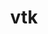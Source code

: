 ---
title: "vtk"
layout: cache
categories: [package, develop]
meta: {"compilers": ["gcc@11.1.0", "gcc@11.4.0", "msvc@19.39.33523"], "num_specs": 60, "num_specs_by_stack": {"data-vis-sdk": 28, "e4s": 25, "root": 60, "windows-vis": 7}, "oss": ["ubuntu20.04", "ubuntu22.04", "windows10.0.20348"], "platforms": ["linux", "windows"], "stacks": ["data-vis-sdk", "e4s", "root", "windows-vis"], "targets": ["x86_64", "x86_64_v3"], "versions": ["9.2.6", "9.3.1", "9.4.1"]}
spec_details: [{"compiler": "msvc@19.39.33523", "hash": "2ehstdd3dqpmk2liscioui3m3gng4d6r", "os": "windows10.0.20348", "platform": "windows", "size": "-", "stacks": ["root", "windows-vis"], "target": "x86_64", "variants": ["build_system=cmake", "build_type=Release", "~examples", "~ffmpeg", "generator=ninja", "~ipo", "~mpi", "+opengl2", "patches:=0f1bf1d,4604d44,8f124b6", "~python", "~qt", "~xdmf"], "versions": ["9.3.1"]}, {"compiler": "gcc@11.4.0", "hash": "3ckyehej56ijf2venq2jcdxgu6wakudg", "os": "ubuntu22.04", "platform": "linux", "size": "-", "stacks": ["e4s", "root"], "target": "x86_64_v3", "variants": ["build_system=cmake", "build_type=Release", "~examples", "~ffmpeg", "generator=make", "~ipo", "+mpi", "+opengl2", "patches:=174930d,1e5fb55,2d38712,ff9dce4", "~python", "~qt", "~xdmf"], "versions": ["9.4.1"]}, {"compiler": "gcc@11.4.0", "hash": "3egziilkeagi4eakkkvkq76m7axz7zs3", "os": "ubuntu22.04", "platform": "linux", "size": "-", "stacks": ["e4s", "root"], "target": "x86_64_v3", "variants": ["build_system=cmake", "build_type=Release", "~examples", "~ffmpeg", "generator=make", "~ipo", "+mpi", "+opengl2", "patches:=174930d,1e5fb55,2d38712,ff9dce4", "~python", "~qt", "~xdmf"], "versions": ["9.4.1"]}, {"compiler": "gcc@11.1.0", "hash": "3jwqblnejzltxrhtdw6h2u3uwirss6xf", "os": "ubuntu20.04", "platform": "linux", "size": "-", "stacks": ["data-vis-sdk", "root"], "target": "x86_64_v3", "variants": ["build_system=cmake", "build_type=Release", "~examples", "~ffmpeg", "generator=make", "~ipo", "+mpi", "+opengl2", "patches:=2d38712,ff9dce4", "+python", "~qt", "~xdmf"], "versions": ["9.2.6"]}, {"compiler": "gcc@11.4.0", "hash": "52e2anq4i5wa7z2sk4zbpngkmx26gyni", "os": "ubuntu22.04", "platform": "linux", "size": "-", "stacks": ["e4s", "root"], "target": "x86_64_v3", "variants": ["build_system=cmake", "build_type=Release", "~examples", "~ffmpeg", "generator=make", "~ipo", "+mpi", "+opengl2", "patches:=2d38712,ff9dce4", "+python", "~qt", "~xdmf"], "versions": ["9.2.6"]}, {"compiler": "gcc@11.1.0", "hash": "55vr7szo32b2qcquqt4jtaqiotcf5y7z", "os": "ubuntu20.04", "platform": "linux", "size": "-", "stacks": ["data-vis-sdk", "root"], "target": "x86_64_v3", "variants": ["build_system=cmake", "build_type=Release", "~examples", "~ffmpeg", "generator=make", "~ipo", "+mpi", "+opengl2", "patches:=2d38712,ff9dce4", "+python", "+qt", "~xdmf"], "versions": ["9.2.6"]}, {"compiler": "gcc@11.1.0", "hash": "562iyakyx65sd7qhqoh3amvjqjabq7pd", "os": "ubuntu20.04", "platform": "linux", "size": "-", "stacks": ["data-vis-sdk", "root"], "target": "x86_64_v3", "variants": ["build_system=cmake", "build_type=Release", "~examples", "~ffmpeg", "generator=make", "~ipo", "+mpi", "+opengl2", "patches:=2d38712,ff9dce4", "+python", "~qt", "~xdmf"], "versions": ["9.2.6"]}, {"compiler": "msvc@19.39.33523", "hash": "5e7dd3etu4hptmimsulpetoc7ri7vso6", "os": "windows10.0.20348", "platform": "windows", "size": "-", "stacks": ["root", "windows-vis"], "target": "x86_64", "variants": ["build_system=cmake", "build_type=Release", "~examples", "~ffmpeg", "generator=ninja", "~ipo", "~mpi", "+opengl2", "patches:=0f1bf1d,4604d44,8f124b6", "~python", "~qt", "~xdmf"], "versions": ["9.3.1"]}, {"compiler": "msvc@19.39.33523", "hash": "5xdxfxndiqai4ijui4miexnuzfo4ucho", "os": "windows10.0.20348", "platform": "windows", "size": "-", "stacks": ["root", "windows-vis"], "target": "x86_64", "variants": ["build_system=cmake", "build_type=Release", "~examples", "~ffmpeg", "generator=ninja", "~ipo", "~mpi", "+opengl2", "patches:=0f1bf1d,4604d44,8f124b6", "~python", "~qt", "~xdmf"], "versions": ["9.3.1"]}, {"compiler": "gcc@11.1.0", "hash": "5xdy3aiegszxnajz2q4tmlrjyl64auub", "os": "ubuntu20.04", "platform": "linux", "size": "-", "stacks": ["data-vis-sdk", "root"], "target": "x86_64_v3", "variants": ["build_system=cmake", "build_type=Release", "~examples", "~ffmpeg", "generator=make", "~ipo", "+mpi", "+opengl2", "patches:=2d38712,ff9dce4", "+python", "~qt", "~xdmf"], "versions": ["9.2.6"]}, {"compiler": "gcc@11.4.0", "hash": "7drrxi2usx6lmau3czp3djv4gmcep72a", "os": "ubuntu22.04", "platform": "linux", "size": "-", "stacks": ["e4s", "root"], "target": "x86_64_v3", "variants": ["build_system=cmake", "build_type=Release", "~examples", "~ffmpeg", "generator=make", "~ipo", "+mpi", "+opengl2", "patches:=2d38712,ff9dce4", "+python", "~qt", "~xdmf"], "versions": ["9.2.6"]}, {"compiler": "gcc@11.4.0", "hash": "7hekxrfeh4l34srog52m3zzcd4voehjd", "os": "ubuntu22.04", "platform": "linux", "size": "-", "stacks": ["e4s", "root"], "target": "x86_64_v3", "variants": ["build_system=cmake", "build_type=Release", "~examples", "~ffmpeg", "generator=make", "~ipo", "+mpi", "+opengl2", "patches:=174930d,1e5fb55,2d38712,ff9dce4", "~python", "~qt", "~xdmf"], "versions": ["9.4.1"]}, {"compiler": "gcc@11.1.0", "hash": "7iewakie44qwvgergi3wh62n2tws3zvq", "os": "ubuntu20.04", "platform": "linux", "size": "-", "stacks": ["data-vis-sdk", "root"], "target": "x86_64_v3", "variants": ["build_system=cmake", "build_type=Release", "~examples", "~ffmpeg", "generator=make", "~ipo", "+mpi", "+opengl2", "patches:=2d38712,ff9dce4", "+python", "~qt", "~xdmf"], "versions": ["9.2.6"]}, {"compiler": "gcc@11.1.0", "hash": "7s7twzuco2jj7i5rm4jxanoqlj5klcq2", "os": "ubuntu20.04", "platform": "linux", "size": "-", "stacks": ["data-vis-sdk", "root"], "target": "x86_64_v3", "variants": ["build_system=cmake", "build_type=Release", "~examples", "~ffmpeg", "generator=make", "~ipo", "+mpi", "+opengl2", "patches:=2d38712,ff9dce4", "+python", "+qt", "~xdmf"], "versions": ["9.2.6"]}, {"compiler": "gcc@11.4.0", "hash": "a5u56g5voybceadhp4ntkwfdsre4lymx", "os": "ubuntu22.04", "platform": "linux", "size": "-", "stacks": ["e4s", "root"], "target": "x86_64_v3", "variants": ["build_system=cmake", "build_type=Release", "~examples", "~ffmpeg", "generator=make", "~ipo", "+mpi", "+opengl2", "patches:=2d38712,ff9dce4", "+python", "~qt", "~xdmf"], "versions": ["9.2.6"]}, {"compiler": "msvc@19.39.33523", "hash": "bvfxuynjfqbuco57fshoatovknptykyy", "os": "windows10.0.20348", "platform": "windows", "size": "-", "stacks": ["root", "windows-vis"], "target": "x86_64", "variants": ["build_system=cmake", "build_type=Release", "~examples", "~ffmpeg", "generator=ninja", "~ipo", "~mpi", "+opengl2", "patches:=0f1bf1d,4604d44,8f124b6", "~python", "~qt", "~xdmf"], "versions": ["9.3.1"]}, {"compiler": "gcc@11.4.0", "hash": "bx54el5ri5n7plptgmio3pi52yu36mqq", "os": "ubuntu22.04", "platform": "linux", "size": "-", "stacks": ["e4s", "root"], "target": "x86_64_v3", "variants": ["build_system=cmake", "build_type=Release", "~examples", "~ffmpeg", "generator=make", "~ipo", "+mpi", "+opengl2", "patches:=174930d,1e5fb55,2d38712,ff9dce4", "~python", "~qt", "~xdmf"], "versions": ["9.4.1"]}, {"compiler": "gcc@11.1.0", "hash": "bypgtsfzekicn64mgtoll4lnczqvwjmj", "os": "ubuntu20.04", "platform": "linux", "size": "-", "stacks": ["data-vis-sdk", "root"], "target": "x86_64_v3", "variants": ["build_system=cmake", "build_type=Release", "~examples", "~ffmpeg", "generator=make", "~ipo", "+mpi", "+opengl2", "patches:=2d38712,ff9dce4", "+python", "+qt", "~xdmf"], "versions": ["9.2.6"]}, {"compiler": "gcc@11.4.0", "hash": "c77b3llgt5jdguerbe43jn2q35ypc2kw", "os": "ubuntu22.04", "platform": "linux", "size": "-", "stacks": ["e4s", "root"], "target": "x86_64_v3", "variants": ["build_system=cmake", "build_type=Release", "~examples", "~ffmpeg", "generator=make", "~ipo", "+mpi", "+opengl2", "patches:=2d38712,ff9dce4", "+python", "~qt", "~xdmf"], "versions": ["9.2.6"]}, {"compiler": "gcc@11.1.0", "hash": "dulfnkle6arkgwdcfgye3tvn3sr25iex", "os": "ubuntu20.04", "platform": "linux", "size": "-", "stacks": ["data-vis-sdk", "root"], "target": "x86_64_v3", "variants": ["build_system=cmake", "build_type=Release", "~examples", "~ffmpeg", "generator=make", "~ipo", "+mpi", "+opengl2", "patches:=2d38712,ff9dce4", "+python", "+qt", "~xdmf"], "versions": ["9.2.6"]}, {"compiler": "gcc@11.4.0", "hash": "e4mwq6qtrwdbi4n4wd2ztxoxwwyipnjk", "os": "ubuntu22.04", "platform": "linux", "size": "-", "stacks": ["e4s", "root"], "target": "x86_64_v3", "variants": ["build_system=cmake", "build_type=Release", "~examples", "~ffmpeg", "generator=make", "~ipo", "+mpi", "+opengl2", "patches:=174930d,1e5fb55,2d38712,ff9dce4", "~python", "~qt", "~xdmf"], "versions": ["9.4.1"]}, {"compiler": "gcc@11.1.0", "hash": "ed4e4vm7x3utp772jmh6kcghhj5ooal5", "os": "ubuntu20.04", "platform": "linux", "size": "-", "stacks": ["data-vis-sdk", "root"], "target": "x86_64_v3", "variants": ["build_system=cmake", "build_type=Release", "~examples", "~ffmpeg", "generator=make", "~ipo", "+mpi", "+opengl2", "patches:=2d38712,ff9dce4", "+python", "~qt", "~xdmf"], "versions": ["9.2.6"]}, {"compiler": "msvc@19.39.33523", "hash": "eyn55c635u7445dsugwts5gcwyzmhdhi", "os": "windows10.0.20348", "platform": "windows", "size": "-", "stacks": ["root", "windows-vis"], "target": "x86_64", "variants": ["build_system=cmake", "build_type=Release", "~examples", "~ffmpeg", "generator=ninja", "~ipo", "~mpi", "+opengl2", "patches:=0f1bf1d,4604d44,8f124b6", "~python", "~qt", "~xdmf"], "versions": ["9.3.1"]}, {"compiler": "gcc@11.1.0", "hash": "f2eluslluxkysfmx7ia6xnxw4xi2vhlw", "os": "ubuntu20.04", "platform": "linux", "size": "-", "stacks": ["data-vis-sdk", "root"], "target": "x86_64_v3", "variants": ["build_system=cmake", "build_type=Release", "~examples", "~ffmpeg", "generator=make", "~ipo", "+mpi", "+opengl2", "patches:=2d38712,ff9dce4", "+python", "~qt", "~xdmf"], "versions": ["9.2.6"]}, {"compiler": "gcc@11.1.0", "hash": "faqnmzigvuqwbkyshq6aplhmysdx7yjg", "os": "ubuntu20.04", "platform": "linux", "size": "-", "stacks": ["data-vis-sdk", "root"], "target": "x86_64_v3", "variants": ["build_system=cmake", "build_type=Release", "~examples", "~ffmpeg", "generator=make", "~ipo", "+mpi", "+opengl2", "patches:=2d38712,ff9dce4", "+python", "~qt", "~xdmf"], "versions": ["9.2.6"]}, {"compiler": "gcc@11.4.0", "hash": "fzwrbre67dji64c6xcop5n7deq2twud7", "os": "ubuntu22.04", "platform": "linux", "size": "-", "stacks": ["e4s", "root"], "target": "x86_64_v3", "variants": ["build_system=cmake", "build_type=Release", "~examples", "~ffmpeg", "generator=make", "~ipo", "+mpi", "+opengl2", "patches:=174930d,1e5fb55,2d38712,ff9dce4", "~python", "~qt", "~xdmf"], "versions": ["9.4.1"]}, {"compiler": "gcc@11.1.0", "hash": "hqqcshuku4kfmv2b5ipkbsyzlwvargqe", "os": "ubuntu20.04", "platform": "linux", "size": "-", "stacks": ["data-vis-sdk", "root"], "target": "x86_64_v3", "variants": ["build_system=cmake", "build_type=Release", "~examples", "~ffmpeg", "generator=make", "~ipo", "+mpi", "+opengl2", "patches:=2d38712,ff9dce4", "+python", "+qt", "~xdmf"], "versions": ["9.2.6"]}, {"compiler": "gcc@11.4.0", "hash": "iiekk6nft74zicwz2azo44ldpo7sgykc", "os": "ubuntu22.04", "platform": "linux", "size": "-", "stacks": ["e4s", "root"], "target": "x86_64_v3", "variants": ["build_system=cmake", "build_type=Release", "~examples", "~ffmpeg", "generator=make", "~ipo", "+mpi", "+opengl2", "patches:=2d38712,ff9dce4", "+python", "~qt", "~xdmf"], "versions": ["9.2.6"]}, {"compiler": "gcc@11.4.0", "hash": "jh5uikyjruf7aky3mowpoclpv4hwwrlp", "os": "ubuntu22.04", "platform": "linux", "size": "-", "stacks": ["e4s", "root"], "target": "x86_64_v3", "variants": ["build_system=cmake", "build_type=Release", "~examples", "~ffmpeg", "generator=make", "~ipo", "+mpi", "+opengl2", "patches:=174930d,1e5fb55,2d38712,ff9dce4", "~python", "~qt", "~xdmf"], "versions": ["9.4.1"]}, {"compiler": "msvc@19.39.33523", "hash": "jlmwe4764je23kef5qalbxsbva3cxgnm", "os": "windows10.0.20348", "platform": "windows", "size": "-", "stacks": ["root", "windows-vis"], "target": "x86_64", "variants": ["build_system=cmake", "build_type=Release", "~examples", "~ffmpeg", "generator=ninja", "~ipo", "~mpi", "+opengl2", "patches:=0f1bf1d,4604d44,8f124b6", "~python", "~qt", "~xdmf"], "versions": ["9.3.1"]}, {"compiler": "gcc@11.1.0", "hash": "jvhua73typrho4egfbhgvjudnfofzrnr", "os": "ubuntu20.04", "platform": "linux", "size": "-", "stacks": ["data-vis-sdk", "root"], "target": "x86_64_v3", "variants": ["build_system=cmake", "build_type=Release", "~examples", "~ffmpeg", "generator=make", "~ipo", "+mpi", "+opengl2", "patches:=2d38712,ff9dce4", "+python", "~qt", "~xdmf"], "versions": ["9.2.6"]}, {"compiler": "gcc@11.1.0", "hash": "kewm2ekku2dddnw6ujkoi7p2k6gogtte", "os": "ubuntu20.04", "platform": "linux", "size": "-", "stacks": ["data-vis-sdk", "root"], "target": "x86_64_v3", "variants": ["build_system=cmake", "build_type=Release", "~examples", "~ffmpeg", "generator=make", "~ipo", "+mpi", "+opengl2", "patches:=2d38712,ff9dce4", "+python", "~qt", "~xdmf"], "versions": ["9.2.6"]}, {"compiler": "gcc@11.4.0", "hash": "ki75zppf6efbz6hu3ckixfokzk325lr5", "os": "ubuntu22.04", "platform": "linux", "size": "-", "stacks": ["e4s", "root"], "target": "x86_64_v3", "variants": ["build_system=cmake", "build_type=Release", "~examples", "~ffmpeg", "generator=make", "~ipo", "+mpi", "+opengl2", "patches:=2d38712,ff9dce4", "+python", "~qt", "~xdmf"], "versions": ["9.2.6"]}, {"compiler": "gcc@11.1.0", "hash": "kpcuwrtnzcvan2dqtesd7dmnbhaks5pr", "os": "ubuntu20.04", "platform": "linux", "size": "-", "stacks": ["data-vis-sdk", "root"], "target": "x86_64_v3", "variants": ["build_system=cmake", "build_type=Release", "~examples", "~ffmpeg", "generator=make", "~ipo", "+mpi", "+opengl2", "patches:=2d38712,ff9dce4", "+python", "~qt", "~xdmf"], "versions": ["9.2.6"]}, {"compiler": "gcc@11.1.0", "hash": "krmlsz4ttadxxxxd33laa3ihyatylell", "os": "ubuntu20.04", "platform": "linux", "size": "-", "stacks": ["data-vis-sdk", "root"], "target": "x86_64_v3", "variants": ["build_system=cmake", "build_type=Release", "~examples", "~ffmpeg", "generator=make", "~ipo", "+mpi", "+opengl2", "patches:=2d38712,ff9dce4", "+python", "~qt", "~xdmf"], "versions": ["9.2.6"]}, {"compiler": "gcc@11.1.0", "hash": "krvq5noi3xankz7lesoa4whmwae56w26", "os": "ubuntu20.04", "platform": "linux", "size": "-", "stacks": ["data-vis-sdk", "root"], "target": "x86_64_v3", "variants": ["build_system=cmake", "build_type=Release", "~examples", "~ffmpeg", "generator=make", "~ipo", "+mpi", "+opengl2", "patches:=2d38712,ff9dce4", "+python", "+qt", "~xdmf"], "versions": ["9.2.6"]}, {"compiler": "gcc@11.1.0", "hash": "kty2tanf35hk5gamnh2zixoazub45py6", "os": "ubuntu20.04", "platform": "linux", "size": "-", "stacks": ["data-vis-sdk", "root"], "target": "x86_64_v3", "variants": ["build_system=cmake", "build_type=Release", "~examples", "~ffmpeg", "generator=make", "~ipo", "+mpi", "+opengl2", "patches:=2d38712,ff9dce4", "+python", "+qt", "~xdmf"], "versions": ["9.2.6"]}, {"compiler": "gcc@11.1.0", "hash": "lrqvo3nbucvxxghhhrdapqhf37iwfgyv", "os": "ubuntu20.04", "platform": "linux", "size": "-", "stacks": ["data-vis-sdk", "root"], "target": "x86_64_v3", "variants": ["build_system=cmake", "build_type=Release", "~examples", "~ffmpeg", "generator=make", "~ipo", "+mpi", "+opengl2", "patches:=2d38712,ff9dce4", "+python", "~qt", "~xdmf"], "versions": ["9.2.6"]}, {"compiler": "gcc@11.4.0", "hash": "lyc7z2atrbkyj7mz74rmxk4rqygucjg6", "os": "ubuntu22.04", "platform": "linux", "size": "-", "stacks": ["e4s", "root"], "target": "x86_64_v3", "variants": ["build_system=cmake", "build_type=Release", "~examples", "~ffmpeg", "generator=make", "~ipo", "+mpi", "+opengl2", "patches:=2d38712,ff9dce4", "+python", "~qt", "~xdmf"], "versions": ["9.2.6"]}, {"compiler": "gcc@11.4.0", "hash": "mlqefvtvo53vkv3kfclxbhvfqncu3c5p", "os": "ubuntu22.04", "platform": "linux", "size": "-", "stacks": ["e4s", "root"], "target": "x86_64_v3", "variants": ["build_system=cmake", "build_type=Release", "~examples", "~ffmpeg", "generator=make", "~ipo", "+mpi", "+opengl2", "patches:=2d38712,ff9dce4", "+python", "~qt", "~xdmf"], "versions": ["9.2.6"]}, {"compiler": "gcc@11.1.0", "hash": "mqsxcfwy4f7qisnhyf33n7va25yiorl6", "os": "ubuntu20.04", "platform": "linux", "size": "-", "stacks": ["data-vis-sdk", "root"], "target": "x86_64_v3", "variants": ["build_system=cmake", "build_type=Release", "~examples", "~ffmpeg", "generator=make", "~ipo", "+mpi", "+opengl2", "patches:=2d38712,ff9dce4", "+python", "+qt", "~xdmf"], "versions": ["9.2.6"]}, {"compiler": "gcc@11.1.0", "hash": "mqyv57mvw42mf7kltqtnn62htf6r2vpi", "os": "ubuntu20.04", "platform": "linux", "size": "-", "stacks": ["data-vis-sdk", "root"], "target": "x86_64_v3", "variants": ["build_system=cmake", "build_type=Release", "~examples", "~ffmpeg", "generator=make", "~ipo", "+mpi", "+opengl2", "patches:=2d38712,ff9dce4", "+python", "~qt", "~xdmf"], "versions": ["9.2.6"]}, {"compiler": "gcc@11.4.0", "hash": "n6ea6lu4iqjzwy3i4k4cv5xkhv3rzfp4", "os": "ubuntu22.04", "platform": "linux", "size": "-", "stacks": ["e4s", "root"], "target": "x86_64_v3", "variants": ["build_system=cmake", "build_type=Release", "~examples", "~ffmpeg", "generator=make", "~ipo", "+mpi", "+opengl2", "patches:=2d38712,ff9dce4", "+python", "~qt", "~xdmf"], "versions": ["9.2.6"]}, {"compiler": "gcc@11.4.0", "hash": "nxmpajw4ccfiwoncbev2xwf4ps3g4ngw", "os": "ubuntu22.04", "platform": "linux", "size": "-", "stacks": ["e4s", "root"], "target": "x86_64_v3", "variants": ["build_system=cmake", "build_type=Release", "~examples", "~ffmpeg", "generator=make", "~ipo", "+mpi", "+opengl2", "patches:=174930d,1e5fb55,2d38712,ff9dce4", "~python", "~qt", "~xdmf"], "versions": ["9.4.1"]}, {"compiler": "gcc@11.1.0", "hash": "o4agwzj25awjes2nr4mgi3koyl5xs4sb", "os": "ubuntu20.04", "platform": "linux", "size": "-", "stacks": ["data-vis-sdk", "root"], "target": "x86_64_v3", "variants": ["build_system=cmake", "build_type=Release", "~examples", "~ffmpeg", "generator=make", "~ipo", "+mpi", "+opengl2", "patches:=2d38712,ff9dce4", "+python", "~qt", "~xdmf"], "versions": ["9.2.6"]}, {"compiler": "gcc@11.1.0", "hash": "pdzpacovwzw6izj7psih5w6gtzc46nf5", "os": "ubuntu20.04", "platform": "linux", "size": "-", "stacks": ["data-vis-sdk", "root"], "target": "x86_64_v3", "variants": ["build_system=cmake", "build_type=Release", "~examples", "~ffmpeg", "generator=make", "~ipo", "+mpi", "+opengl2", "patches:=2d38712,ff9dce4", "+python", "+qt", "~xdmf"], "versions": ["9.2.6"]}, {"compiler": "gcc@11.4.0", "hash": "qnv2cjkwo3qf4ax3egws6rhes3f5utv3", "os": "ubuntu22.04", "platform": "linux", "size": "-", "stacks": ["e4s", "root"], "target": "x86_64_v3", "variants": ["build_system=cmake", "build_type=Release", "~examples", "~ffmpeg", "generator=make", "~ipo", "+mpi", "+opengl2", "patches:=2d38712,ff9dce4", "+python", "~qt", "~xdmf"], "versions": ["9.2.6"]}, {"compiler": "gcc@11.4.0", "hash": "rahyedqwztmmp23cz5jsaz6t5dpzzig2", "os": "ubuntu22.04", "platform": "linux", "size": "-", "stacks": ["e4s", "root"], "target": "x86_64_v3", "variants": ["build_system=cmake", "build_type=Release", "~examples", "~ffmpeg", "generator=make", "~ipo", "+mpi", "+opengl2", "patches:=2d38712,ff9dce4", "+python", "~qt", "~xdmf"], "versions": ["9.2.6"]}, {"compiler": "gcc@11.4.0", "hash": "s45svenjj6nsd6hjwxorfuikdlxnvswi", "os": "ubuntu22.04", "platform": "linux", "size": "-", "stacks": ["e4s", "root"], "target": "x86_64_v3", "variants": ["build_system=cmake", "build_type=Release", "~examples", "~ffmpeg", "generator=make", "~ipo", "+mpi", "+opengl2", "patches:=2d38712,ff9dce4", "+python", "~qt", "~xdmf"], "versions": ["9.2.6"]}, {"compiler": "gcc@11.4.0", "hash": "sascyzrego3qrle4vcgit3jdjjvwnpcn", "os": "ubuntu22.04", "platform": "linux", "size": "-", "stacks": ["e4s", "root"], "target": "x86_64_v3", "variants": ["build_system=cmake", "build_type=Release", "~examples", "~ffmpeg", "generator=make", "~ipo", "+mpi", "+opengl2", "patches:=2d38712,ff9dce4", "+python", "~qt", "~xdmf"], "versions": ["9.2.6"]}, {"compiler": "gcc@11.1.0", "hash": "sjbhd4hqx2jeifvoudjpfn3niechk5vw", "os": "ubuntu20.04", "platform": "linux", "size": "-", "stacks": ["data-vis-sdk", "root"], "target": "x86_64_v3", "variants": ["build_system=cmake", "build_type=Release", "~examples", "~ffmpeg", "generator=make", "~ipo", "+mpi", "+opengl2", "patches:=2d38712,ff9dce4", "+python", "+qt", "~xdmf"], "versions": ["9.2.6"]}, {"compiler": "gcc@11.4.0", "hash": "stsa6h45q3j54zxdrcr536czw7j6jbbo", "os": "ubuntu22.04", "platform": "linux", "size": "-", "stacks": ["e4s", "root"], "target": "x86_64_v3", "variants": ["build_system=cmake", "build_type=Release", "~examples", "~ffmpeg", "generator=make", "~ipo", "+mpi", "+opengl2", "patches:=2d38712,ff9dce4", "+python", "~qt", "~xdmf"], "versions": ["9.2.6"]}, {"compiler": "gcc@11.1.0", "hash": "uzflv2yximq7riztfp4owuyb2szxekta", "os": "ubuntu20.04", "platform": "linux", "size": "-", "stacks": ["data-vis-sdk", "root"], "target": "x86_64_v3", "variants": ["build_system=cmake", "build_type=Release", "~examples", "~ffmpeg", "generator=make", "~ipo", "+mpi", "+opengl2", "patches:=2d38712,ff9dce4", "+python", "~qt", "~xdmf"], "versions": ["9.2.6"]}, {"compiler": "gcc@11.4.0", "hash": "wevbxpfiganz4poistlvljenssj3w4ig", "os": "ubuntu22.04", "platform": "linux", "size": "-", "stacks": ["e4s", "root"], "target": "x86_64_v3", "variants": ["build_system=cmake", "build_type=Release", "~examples", "~ffmpeg", "generator=make", "~ipo", "+mpi", "+opengl2", "patches:=2d38712,ff9dce4", "+python", "~qt", "~xdmf"], "versions": ["9.2.6"]}, {"compiler": "gcc@11.4.0", "hash": "wnd2ri7dj5jplmxt3wvqrqo6q3yrd5wy", "os": "ubuntu22.04", "platform": "linux", "size": "-", "stacks": ["e4s", "root"], "target": "x86_64_v3", "variants": ["build_system=cmake", "build_type=Release", "~examples", "~ffmpeg", "generator=make", "~ipo", "+mpi", "+opengl2", "patches:=174930d,1e5fb55,2d38712,ff9dce4", "~python", "~qt", "~xdmf"], "versions": ["9.4.1"]}, {"compiler": "gcc@11.1.0", "hash": "xvw4pbcpg2zcrsbj4rvjufi6ltdx2sro", "os": "ubuntu20.04", "platform": "linux", "size": "-", "stacks": ["data-vis-sdk", "root"], "target": "x86_64_v3", "variants": ["build_system=cmake", "build_type=Release", "~examples", "~ffmpeg", "generator=make", "~ipo", "+mpi", "+opengl2", "patches:=2d38712,ff9dce4", "+python", "~qt", "~xdmf"], "versions": ["9.2.6"]}, {"compiler": "gcc@11.1.0", "hash": "y7ujk3y2rx4fw2umlysttbmwgnjrammn", "os": "ubuntu20.04", "platform": "linux", "size": "-", "stacks": ["data-vis-sdk", "root"], "target": "x86_64_v3", "variants": ["build_system=cmake", "build_type=Release", "~examples", "~ffmpeg", "generator=make", "~ipo", "+mpi", "+opengl2", "patches:=2d38712,ff9dce4", "+python", "~qt", "~xdmf"], "versions": ["9.2.6"]}, {"compiler": "gcc@11.4.0", "hash": "yxcanyxrj2qdxzk65chz5fylmzgu5sws", "os": "ubuntu22.04", "platform": "linux", "size": "-", "stacks": ["e4s", "root"], "target": "x86_64_v3", "variants": ["build_system=cmake", "build_type=Release", "~examples", "~ffmpeg", "generator=make", "~ipo", "+mpi", "+opengl2", "patches:=2d38712,ff9dce4", "+python", "~qt", "~xdmf"], "versions": ["9.2.6"]}, {"compiler": "gcc@11.1.0", "hash": "zvguwfvrkoznekrj3wjs6toc23kbcmvg", "os": "ubuntu20.04", "platform": "linux", "size": "-", "stacks": ["data-vis-sdk", "root"], "target": "x86_64_v3", "variants": ["build_system=cmake", "build_type=Release", "~examples", "~ffmpeg", "generator=make", "~ipo", "+mpi", "+opengl2", "patches:=2d38712,ff9dce4", "+python", "~qt", "~xdmf"], "versions": ["9.2.6"]}, {"compiler": "msvc@19.39.33523", "hash": "zz2l2jzruylr42iy262q2x3d6ddvmevu", "os": "windows10.0.20348", "platform": "windows", "size": "-", "stacks": ["root", "windows-vis"], "target": "x86_64", "variants": ["build_system=cmake", "build_type=Release", "~examples", "~ffmpeg", "generator=ninja", "~ipo", "~mpi", "+opengl2", "patches:=0f1bf1d,4604d44,8f124b6", "~python", "~qt", "~xdmf"], "versions": ["9.3.1"]}]
---